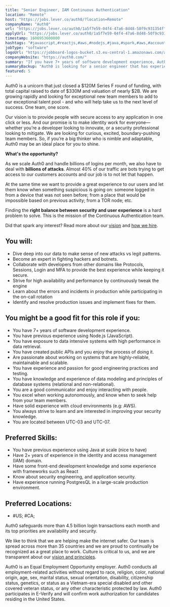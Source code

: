 ```yaml
---
title: "Senior Engineer, IAM Continuous Authentication"
location: "Remote"
host: "https://jobs.lever.co/auth0/?location=Remote"
companyName: "Auth0"
url: "https://jobs.lever.co/auth0/1a5f7e59-04f4-47a6-8d48-50f9c931354f"
applyUrl: "https://jobs.lever.co/auth0/1a5f7e59-04f4-47a6-8d48-50f9c931354f/apply"
timestamp: 1606953600000
hashtags: "#javascript,#reactjs,#aws,#nodejs,#java,#spark,#aws,#accountant,#management,#postgresql,#devsec"
jobType: "software"
logoUrl: "https://jobboard-logos-bucket.s3.eu-central-1.amazonaws.com/auth0"
companyWebsite: "https://auth0.com/"
summary: "If you have 7+ years of software development experience, Auth0 is looking for someone with your skillset."
summaryBackup: "Auth0 is looking for a senior engineer that has experience in: #devsec, #javascript, #reactjs."
featured: 5
---
```


Auth0 is a unicorn that just closed a $120M Series F round of funding, with total capital raised to date of $330M and valuation of nearly $2B. We are growing rapidly and looking for exceptional new team members to add to our exceptional talent pool - and who will help take us to the next level of success. One team, one score. 

Our vision is to provide people with secure access to any application in one click or less. And our promise is to make identity work for everyone—whether you’re a developer looking to innovate, or a security professional looking to mitigate. We are looking for curious, excited, boundary-pushing team members. So, if you’re a big thinker who is nimble and adaptable, Auth0 may be an ideal place for you to shine.

**What's the opportunity?**

As we scale Auth0 and handle billions of logins per month, we also have to deal with **billions of attacks**. Almost 40% of our traffic are bots trying to get access to our customers accounts and our job is to not let that happen.

At the same time we want to provide a great experience to our users and let them know when something suspicious is going on: someone logged in from a device that was not seen before; from a place that would be impossible based on previous activity; from a TOR node; etc.

Finding the **right balance between security and user experience** is a hard problem to solve. This is the mission of the Continuous Authentication team.

Did that spark any interest? Read more about our [vision](https://auth0.com/blog/the-developer-first-identity-platform-auth0-story-and-future/) and [how we hire](https://auth0.com/blog/how-we-hire-engineers/).

## You will:

*   Dive deep into our data to make sense of new attacks vs legit patterns.
*   Become an expert in fighting hackers and botnets.
*   Collaborate with developers from other domains like Protocols, Sessions, Login and MFA to provide the best experience while keeping it secure.
*   Strive for high availability and performance by continuously tweak the engine
*   Learn about the errors and incidents in production while participating in the on-call rotation
*   Identify and resolve production issues and implement fixes for them.

## You might be a good fit for this role if you:

*   You have 7+ years of software development experience.
*   You have previous experience using Node.js (JavaScript).
*   You have exposure to data intensive systems with high performance in data retrieval.
*   You have created public APIs and you enjoy the process of doing it.
*   Are passionate about working on systems that are highly-reliable, maintainable and scalable.
*   You have experience and passion for good engineering practices and testing.
*   You have knowledge and experience of data modeling and principles of database systems (relational and non-relational).
*   You are a good communicator and enjoy interacting with people.
*   You excel when working autonomously, and know when to seek help from your team members.
*   Have solid experience with cloud environments (e.g: AWS).
*   You always strive to learn and are interested in improving your security knowledge.
*   You are located between UTC-03 and UTC-07.

## Preferred Skills:

*   You have previous experience using Java at scale (nice to have)
*   Have 2+ years of experience in the identity and access management (IAM) domain.
*   Have some front-end development knowledge and some experience with frameworks such as React
*   Know about security engineering, and application security.
*   Have experience running PostgresQL in a large-scale production environment.

## Preferred Locations:

*   #US; #CA;

Auth0 safeguards more than 4.5 billion login transactions each month and its top priorities are availability and security.

We like to think that we are helping make the internet safer. Our team is spread across more than 35 countries and we are proud to continually be recognized as a great place to work. Culture is critical to us, and we are transparent about our [vision and principles](https://auth0.com/blog/the-developer-first-identity-platform-auth0-story-and-future). 

Auth0 is an Equal Employment Opportunity employer. Auth0 conducts all employment-related activities without regard to race, religion, color, national origin, age, sex, marital status, sexual orientation, disability, citizenship status, genetics, or status as a Vietnam-era special disabled and other covered veteran status, or any other characteristic protected by law. Auth0 participates in E-Verify and will confirm work authorization for candidates residing in the United States.
